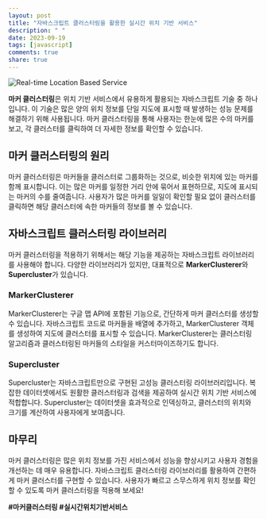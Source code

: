 ```yaml
---
layout: post
title: "자바스크립트 클러스터링을 활용한 실시간 위치 기반 서비스"
description: " "
date: 2023-09-19
tags: [javascript]
comments: true
share: true
---
```


![Real-time Location Based Service](image.jpg)

**마커 클러스터링**은 위치 기반 서비스에서 유용하게 활용되는 자바스크립트 기술 중 하나입니다. 이 기술은 많은 양의 위치 정보를 단일 지도에 표시할 때 발생하는 성능 문제를 해결하기 위해 사용됩니다. 마커 클러스터링을 통해 사용자는 한눈에 많은 수의 마커를 보고, 각 클러스터를 클릭하여 더 자세한 정보를 확인할 수 있습니다.

## 마커 클러스터링의 원리

마커 클러스터링은 마커들을 클러스터로 그룹화하는 것으로, 비슷한 위치에 있는 마커를 함께 표시합니다. 이는 많은 마커를 일정한 거리 안에 묶어서 표현하므로, 지도에 표시되는 마커의 수를 줄여줍니다. 사용자가 많은 마커를 일일이 확인할 필요 없이 클러스터를 클릭하면 해당 클러스터에 속한 마커들의 정보를 볼 수 있습니다.

## 자바스크립트 클러스터링 라이브러리

마커 클러스터링을 적용하기 위해서는 해당 기능을 제공하는 자바스크립트 라이브러리를 사용해야 합니다. 다양한 라이브러리가 있지만, 대표적으로 **MarkerClusterer**와 **Supercluster**가 있습니다.

### MarkerClusterer

MarkerClusterer는 구글 맵 API에 포함된 기능으로, 간단하게 마커 클러스터를 생성할 수 있습니다. 자바스크립트 코드로 마커들을 배열에 추가하고, MarkerClusterer 객체를 생성하여 지도에 클러스터를 표시할 수 있습니다. MarkerClusterer는 클러스터링 알고리즘과 클러스터링된 마커들의 스타일을 커스터마이즈하기도 합니다.

### Supercluster

Supercluster는 자바스크립트만으로 구현된 고성능 클러스터링 라이브러리입니다. 복잡한 데이터셋에서도 원활한 클러스터링과 검색을 제공하여 실시간 위치 기반 서비스에 적합합니다. Supercluster는 데이터셋을 효과적으로 인덱싱하고, 클러스터의 위치와 크기를 계산하여 사용자에게 보여줍니다.

## 마무리

마커 클러스터링은 많은 위치 정보를 가진 서비스에서 성능을 향상시키고 사용자 경험을 개선하는 데 매우 유용합니다. 자바스크립트 클러스터링 라이브러리를 활용하여 간편하게 마커 클러스터를 구현할 수 있습니다. 사용자가 빠르고 스무스하게 위치 정보를 확인할 수 있도록 마커 클러스터링을 적용해 보세요!

**#마커클러스터링 #실시간위치기반서비스**